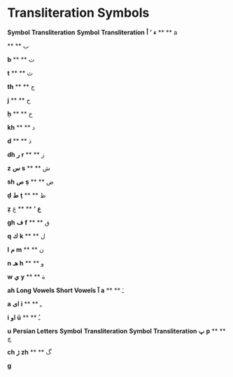 Transliteration Symbols
=======================

**Symbol**
**Transliteration**
**Symbol**
**Transliteration**
**ء**
**’**
**أ**
**
**
a

**
**
ب

**b**
**
**
ت

**t**
**
**
ث

**th**
**
**
ج

**j**
**
**
ح

**ḥ**
**
**
خ

**kh**
**
**
د

**d**
**
**
ذ

**dh**
**ر**
**r**
**
**
ز

**z**
**س**
**s**
**
**
ش

**sh**
**ص**
**ṣ**
**
**
ض

**ḍ**
**ط**
**ṭ**
**
**
ظ

**ẓ**
**ع**
**‘**
**
**
غ

**gh**
**ف**
**f**
**
**
ق

**q**
**ك**
**k**
**
**
ل

**l**
**م**
**m**
**
**
ن

**n**
**هـ**
**h**
**
**
و

**w**
**ي**
**y**
**
**
ة

**ah**
**Long Vowels**
**Short Vowels**
**آ**
**a**
**
**
ﹷ

**a**
**ای**
**i**
**
**
ﹻ

**i**
**او**
**ū**
**
**
ﹹ

**u**
**Persian Letters**
**Symbol**
**Transliteration**
**Symbol**
**Transliteration**
**پ**
**p**
**
**
ﭺ

**ch**
**ﮊ**
**zh**
**
**
ﮒ

**g**


